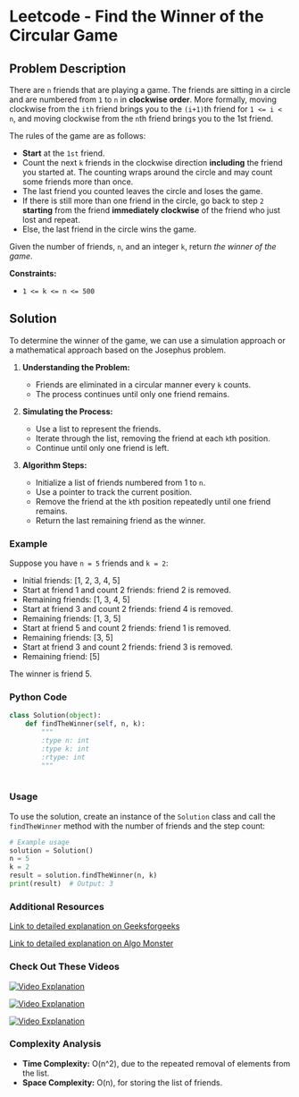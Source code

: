# Leetcode - Find the Winner of the Circular Game

## Problem Description

There are `n` friends that are playing a game. The friends are sitting in a circle and are numbered from `1` to `n` in **clockwise order**. More formally, moving clockwise from the `ith` friend brings you to the `(i+1)`th friend for `1 <= i < n`, and moving clockwise from the `n`th friend brings you to the 1st friend.

The rules of the game are as follows:
- **Start** at the `1st` friend.
- Count the next `k` friends in the clockwise direction **including** the friend you started at. The counting wraps around the circle and may count some friends more than once.
- The last friend you counted leaves the circle and loses the game.
- If there is still more than one friend in the circle, go back to step `2` **starting** from the friend **immediately clockwise** of the friend who just lost and repeat.
- Else, the last friend in the circle wins the game.

Given the number of friends, `n`, and an integer `k`, return *the winner of the game*.

**Constraints:**
- `1 <= k <= n <= 500`

## Solution

To determine the winner of the game, we can use a simulation approach or a mathematical approach based on the Josephus problem.

1. **Understanding the Problem:**
   - Friends are eliminated in a circular manner every `k` counts.
   - The process continues until only one friend remains.

2. **Simulating the Process:**
   - Use a list to represent the friends.
   - Iterate through the list, removing the friend at each `k`th position.
   - Continue until only one friend is left.

3. **Algorithm Steps:**
   - Initialize a list of friends numbered from 1 to `n`.
   - Use a pointer to track the current position.
   - Remove the friend at the `k`th position repeatedly until one friend remains.
   - Return the last remaining friend as the winner.

### Example

Suppose you have `n = 5` friends and `k = 2`:

- Initial friends: [1, 2, 3, 4, 5]
- Start at friend 1 and count 2 friends: friend 2 is removed.
- Remaining friends: [1, 3, 4, 5]
- Start at friend 3 and count 2 friends: friend 4 is removed.
- Remaining friends: [1, 3, 5]
- Start at friend 5 and count 2 friends: friend 1 is removed.
- Remaining friends: [3, 5]
- Start at friend 3 and count 2 friends: friend 3 is removed.
- Remaining friend: [5]

The winner is friend 5.

### Python Code

```python
class Solution(object):
    def findTheWinner(self, n, k):
        """
        :type n: int
        :type k: int
        :rtype: int
        """
        
```

### Usage

To use the solution, create an instance of the `Solution` class and call the `findTheWinner` method with the number of friends and the step count:

```python
# Example usage
solution = Solution()
n = 5
k = 2
result = solution.findTheWinner(n, k)
print(result)  # Output: 3
```

### Additional Resources

[Link to detailed explanation on Geeksforgeeks](https://www.geeksforgeeks.org/find-winner-of-the-game-where-array-elements-are-reduced-in-each-turn/)

[Link to detailed explanation on Algo Monster](https://algo.monster/liteproblems/1823)

### Check Out These Videos

[![Video Explanation](https://img.youtube.com/vi/PBBQgW_75e0/mqdefault.jpg)](https://youtu.be/PBBQgW_75e0)

[![Video Explanation](https://img.youtube.com/vi/8uFWG6xfkuc/mqdefault.jpg)](https://youtu.be/8uFWG6xfkuc)

[![Video Explanation](https://img.youtube.com/vi/V5CyomTb-94/mqdefault.jpg)](https://youtu.be/V5CyomTb-94)


### Complexity Analysis

- **Time Complexity:** O(n^2), due to the repeated removal of elements from the list.
- **Space Complexity:** O(n), for storing the list of friends.